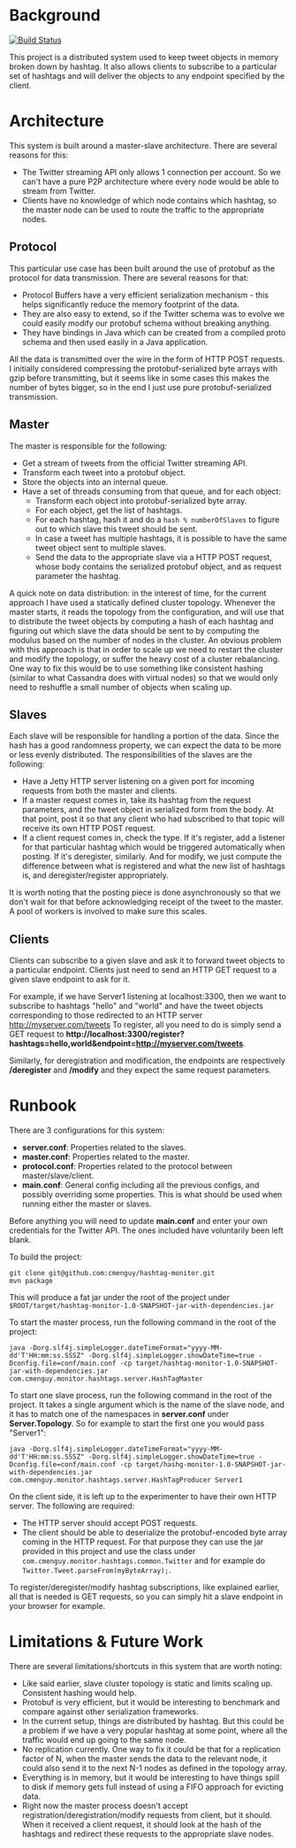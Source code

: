 # Background
[![Build Status](https://travis-ci.org/cmenguy/hashtag-monitor.svg?branch=master)](https://travis-ci.org/cmenguy/hashtag-monitor.svg?branch=master)

This project is a distributed system used to keep tweet objects in memory broken down by hashtag.
It also allows clients to subscribe to a particular set of hashtags and will deliver the objects to any
endpoint specified by the client.

# Architecture

This system is built around a master-slave architecture. There are several reasons for this:
* The Twitter streaming API only allows 1 connection per account. So we can't have a pure P2P architecture where
every node would be able to stream from Twitter.
* Clients have no knowledge of which node contains which hashtag, so the master node can be used to route the traffic
to the appropriate nodes.

## Protocol

This particular use case has been built around the use of protobuf as the protocol for data transmission. There are
several reasons for that:
* Protocol Buffers have a very efficient serialization mechanism - this helps significantly reduce the memory footprint
of the data.
* They are also easy to extend, so if the Twitter schema was to evolve we could easily modify our protobuf schema
without breaking anything.
* They have bindings in Java which can be created from a compiled proto schema and then used easily in a Java application.

All the data is transmitted over the wire in the form of HTTP POST requests.
I initially considered compressing the protobuf-serialized byte arrays with gzip before transmitting, but it seems like
in some cases this makes the number of bytes bigger, so in the end I just use pure protobuf-serialized transmission.

## Master

The master is responsible for the following:
* Get a stream of tweets from the official Twitter streaming API.
* Transform each tweet into a protobuf object.
* Store the objects into an internal queue.
* Have a set of threads consuming from that queue, and for each object:
    * Transform each object into  protobuf-serialized byte array.
    * For each object, get the list of hashtags.
    * For each hashtag, hash it and do a `hash % numberOfSlaves` to figure out to which slave this tweet should be sent.
    * In case a tweet has multiple hashtags, it is possible to have the same tweet object sent to multiple slaves.
    * Send the data to the appropriate slave via a HTTP POST request, whose body contains the serialized protobuf object,
and as request parameter the hashtag.

A quick note on data distribution: in the interest of time, for the current approach I have used a statically defined
cluster topology. Whenever the master starts, it reads the topology from the configuration, and will use that to
distribute the tweet objects by computing a hash of each hashtag and figuring out which slave the data should be sent
to by computing the modulus based on the number of nodes in the cluster. An obvious problem with this approach is that
in order to scale up we need to restart the cluster and modify the topology, or suffer the heavy cost of a cluster 
rebalancing. One way to fix this would be to use something like consistent hashing (similar to what Cassandra does
with virtual nodes) so that we would only need to reshuffle a small number of objects when scaling up.

## Slaves

Each slave will be responsible for handling a portion of the data. Since the hash has a good randomness property, we
can expect the data to be more or less evenly distributed. The responsibilities of the slaves are the following:
* Have a Jetty HTTP server listening on a given port for incoming requests from both the master and clients.
* If a master request comes in, take its hashtag from the request parameters, and the tweet object in serialized form
from the body. At that point, post it so that any client who had subscribed to that topic will receive its own HTTP POST
request.
* If a client request comes in, check the type. If it's register, add a listener for that particular hashtag which would
be triggered automatically when posting. If it's deregister, similarly. And for modify, we just compute the difference
between what is registered and what the new list of hashtags is, and deregister/register appropriately.

It is worth noting that the posting piece is done asynchronously so that we don't wait for that before acknowledging
receipt of the tweet to the master. A pool of workers is involved to make sure this scales.

## Clients

Clients can subscribe to a given slave and ask it to forward tweet objects to a particular endpoint.
Clients just need to send an HTTP GET request to a given slave endpoint to ask for it.

For example, if we have Server1 listening at localhost:3300, then we want to subscribe to hashtags "hello" and "world"
and have the tweet objects corresponding to those redirected to an HTTP server http://myserver.com/tweets
To register, all you need to do is simply send a GET request to **http://localhost:3300/register?hashtags=hello,world&endpoint=http://myserver.com/tweets**.

Similarly, for deregistration and modification, the endpoints are respectively **/deregister** and **/modify** and they
expect the same request parameters.


# Runbook

There are 3 configurations for this system:
* **server.conf**: Properties related to the slaves.
* **master.conf**: Properties related to the master.
* **protocol.conf**: Properties related to the protocol between master/slave/client.
* **main.conf**: General config including all the previous configs, and possibly overriding some properties. This is 
what should be used when running either the master or slaves.

Before anything you will need to update **main.conf** and enter your own credentials for the Twitter API. The ones
included have voluntarily been left blank.

To build the project:

    git clone git@github.com:cmenguy/hashtag-monitor.git
    mvn package
    
This will produce a fat jar under the root of the project under `$ROOT/target/hashtag-monitor-1.0-SNAPSHOT-jar-with-dependencies.jar`

To start the master process, run the following command in the root of the project:

    java -Dorg.slf4j.simpleLogger.dateTimeFormat="yyyy-MM-dd'T'HH:mm:ss.SSSZ" -Dorg.slf4j.simpleLogger.showDateTime=true -Dconfig.file=conf/main.conf -cp target/hashtag-monitor-1.0-SNAPSHOT-jar-with-dependencies.jar com.cmenguy.monitor.hashtags.server.HashTagMaster

To start one slave process, run the following command in the root of the project.
It takes a single argument which is the name of the slave node, and it has to match one of the namespaces in
**server.conf** under **Server.Topology**. So for example to start the first one you would pass "Server1":

    java -Dorg.slf4j.simpleLogger.dateTimeFormat="yyyy-MM-dd'T'HH:mm:ss.SSSZ" -Dorg.slf4j.simpleLogger.showDateTime=true -Dconfig.file=conf/main.conf -cp target/hashg-monitor-1.0-SNAPSHOT-jar-with-dependencies.jar com.cmenguy.monitor.hashtags.server.HashTagProducer Server1

On the client side, it is left up to the experimenter to have their own HTTP server. The following are required:
* The HTTP server should accept POST requests.
* The client should be able to deserialize the protobuf-encoded byte array coming in the HTTP request. For that purpose
they can use the jar provided in this project and use the class under `com.cmenguy.monitor.hashtags.common.Twitter` and
for example do `Twitter.Tweet.parseFrom(myByteArray);`.

To register/deregister/modify hashtag subscriptions, like explained earlier, all that is needed is GET requests, so you
can simply hit a slave endpoint in your browser for example.

# Limitations & Future Work

There are several limitations/shortcuts in this system that are worth noting:
* Like said earlier, slave cluster topology is static and limits scaling up. Consistent hashing would help.
* Protobuf is very efficient, but it would be interesting to benchmark and compare against other serialization
frameworks.
* In the current setup, things are distributed by hashtag. But this could be a problem if we have a very popular
hashtag at some point, where all the traffic would end up going to the same node.
* No replication currently. One way to fix it could be that for a replication factor of N, when the master sends the
data to the relevant node, it could also send it to the next N-1 nodes as defined in the topology array.
* Everything is in memory, but it would be interesting to have things spill to disk if memory gets full instead of
using a FIFO approach for evicting data.
* Right now the master process doesn't accept registration/deregistration/modify requests from client, but it should. 
When it received a client request, it should look at the hash of the hashtags and redirect these requests to the 
appropriate slave nodes.